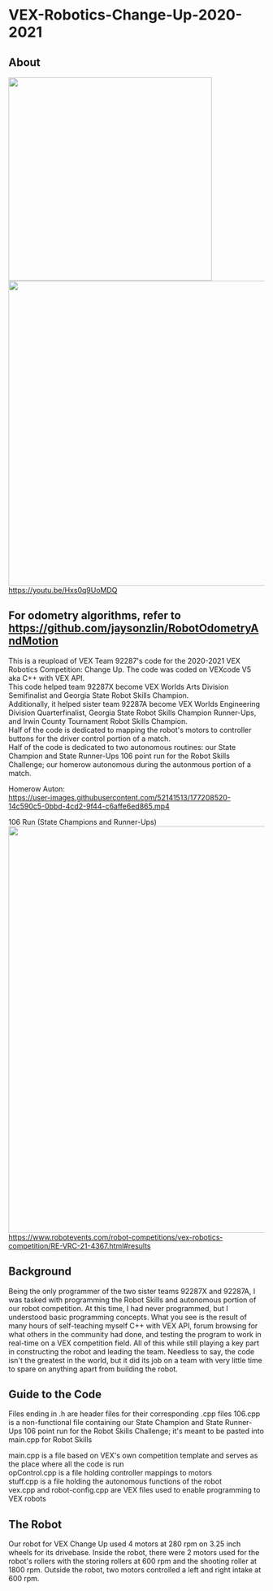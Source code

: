 # VEX-Robotics-Change-Up-2020-2021

## About
<img src="vex_change_up/vexcup.jpg" width = '400'> <img src="vex_change_up/field.PNG" width = '600'>
https://youtu.be/Hxs0q9UoMDQ

## For odometry algorithms, refer to https://github.com/jaysonzlin/RobotOdometryAndMotion
  
This is a reupload of VEX Team 92287's code for the 2020-2021 VEX Robotics Competition: Change Up. The code was coded on VEXcode V5 aka C++ with VEX API.   
This code helped team 92287X become VEX Worlds Arts Division Semifinalist and Georgia State Robot Skills Champion.  
Additionally, it helped sister team 92287A become VEX Worlds Engineering Division Quarterfinalist, Georgia State Robot Skills Champion Runner-Ups, and Irwin County Tournament Robot Skills Champion.  
Half of the code is dedicated to mapping the robot's motors to controller buttons for the driver control portion of a match.  
Half of the code is dedicated to two autonomous routines: our State Champion and State Runner-Ups 106 point run for the Robot Skills Challenge; our homerow autonomous during the autonmous portion of a match.  
  
Homerow Auton:  
https://user-images.githubusercontent.com/52141513/177208520-14c590c5-0bbd-4cd2-9f44-c6affe6ed865.mp4  

106 Run (State Champions and Runner-Ups)  
<img src = 'vex_change_up/robot_skills.png' width = '800'>  
https://www.robotevents.com/robot-competitions/vex-robotics-competition/RE-VRC-21-4367.html#results

## Background
Being the only programmer of the two sister teams 92287X and 92287A, I was tasked with programming the Robot Skills and autonomous portion of our robot competition. At this time, I had never programmed, but I understood basic programming concepts. What you see is the result of many hours of self-teaching myself C++ with VEX API, forum browsing for what others in the community had done, and testing the program to work in real-time on a VEX competition field. All of this while still playing a key part in constructing the robot and leading the team. Needless to say, the code isn't the greatest in the world, but it did its job on a team with very little time to spare on anything apart from building the robot.

## Guide to the Code
Files ending in .h are header files for their corresponding .cpp files
106.cpp is a non-functional file containing our State Champion and State Runner-Ups 106 point run for the Robot Skills Challenge; it's meant to be pasted into main.cpp for Robot Skills  
  
main.cpp is a file based on VEX's own competition template and serves as the place where all the code is run  
opControl.cpp is a file holding controller mappings to motors  
stuff.cpp is a file holding the autonomous functions of the robot  
vex.cpp and robot-config.cpp are VEX files used to enable programming to VEX robots  

## The Robot
Our robot for VEX Change Up used 4 motors at 280 rpm on 3.25 inch wheels for its drivebase. Inside the robot, there were 2 motors used for the robot's rollers with the storing rollers at 600 rpm and the shooting roller at 1800 rpm. Outside the robot, two motors controlled a left and right intake at 600 rpm.
